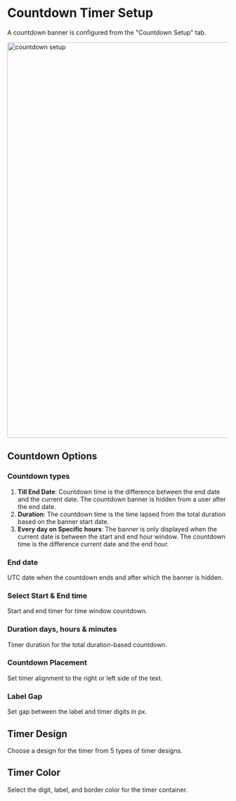 # Countdown Timer Setup

A countdown banner is configured from the "Countdown Setup" tab.

<img src="https://raw.githubusercontent.com/profy-shopify/profy-shopify.github.io/main/assets/page9/countdown_setup.png" alt="countdown setup" width="900"/>

## Countdown Options
### Countdown types
  1. **Till End Date**: Countdown time is the difference between the end date and the current date. The countdown banner is hidden from a user after the end date.
  2. **Duration**: The countdown time is the time lapsed from the total duration based on the banner start date.
  3. **Every day on Specific hours**: The banner is only displayed when the current date is between the start and end hour window. The countdown time is the difference current date and the end hour.
### End date
UTC date when the countdown ends and after which the banner is hidden.

### Select Start & End time
Start and end timer for time window countdown.

### Duration days, hours & minutes
Timer duration for the total duration-based countdown.

### Countdown Placement
Set timer alignment to the right or left side of the text.

### Label Gap
Set gap between the label and timer digits in px.

## Timer Design

Choose a design for the timer from 5 types of timer designs.

## Timer Color

Select the digit, label, and border color for the timer container.
